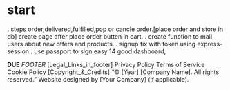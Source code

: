 # start
. steps order,delivered,fulfilled,pop or cancle order.[place order and store in db] create page after place order butten in cart.
. create function to mail users about new offers and products.
. signup fix with token using express-session
. use passport to sign easy
14 good dashboard,

**DUE**
*FOOTER*
[Legal_Links_in_footer]
Privacy Policy
Terms of Service
Cookie Policy
[Copyright_&_Credits]
“© [Year] [Company Name]. All rights reserved.”
Website designed by [Your Company] (if applicable).